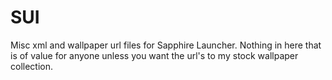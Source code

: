 # SUI
Misc xml and wallpaper url files for Sapphire Launcher. Nothing in here that is of value for anyone unless you want the url's to my stock wallpaper collection.
